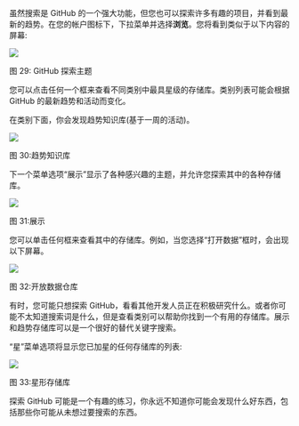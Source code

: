 虽然搜索是 GitHub 的一个强大功能，但您也可以探索许多有趣的项目，并看到最新的趋势。在您的帐户图标下，下拉菜单并选择**浏览**。您将看到类似于以下内容的屏幕:

![](../images/00033.jpeg)

图 29: GitHub 探索主题

您可以点击任何一个框来查看不同类别中最具星级的存储库。类别列表可能会根据 GitHub 的最新趋势和活动而变化。

在类别下面，你会发现趋势知识库(基于一周的活动)。

![](../images/00034.jpeg)

图 30:趋势知识库

下一个菜单选项“展示”显示了各种感兴趣的主题，并允许您探索其中的各种存储库。

![](../images/00035.jpeg)

图 31:展示

您可以单击任何框来查看其中的存储库。例如，当您选择“打开数据”框时，会出现以下屏幕。

![](../images/00036.jpeg)

图 32:开放数据仓库

有时，您可能只想探索 GitHub，看看其他开发人员正在积极研究什么。或者你可能不太知道搜索词是什么，但是查看类别可以帮助你找到一个有用的存储库。展示和趋势存储库可以是一个很好的替代关键字搜索。

“星”菜单选项将显示您已加星的任何存储库的列表:

![](../images/00037.jpeg)

图 33:星形存储库

探索 GitHub 可能是一个有趣的练习，你永远不知道你可能会发现什么好东西，包括那些你可能从未想过要搜索的东西。